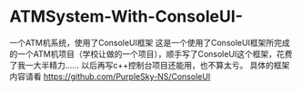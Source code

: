 # ATMSystem-With-ConsoleUI-
一个ATM机系统，使用了ConsoleUI框架
这是一个使用了ConsoleUI框架所完成的一个ATM机项目（学校让做的一个项目），顺手写了ConsoleUI这个框架，花费了我一大半精力......
以后再写c++控制台项目还能用，也不算太亏。
具体的框架内容请看 https://github.com/PurpleSky-NS/ConsoleUI
